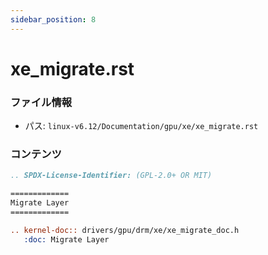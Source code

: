 ```yaml
---
sidebar_position: 8
---
```

# xe_migrate.rst

### ファイル情報

- パス: `linux-v6.12/Documentation/gpu/xe/xe_migrate.rst`

### コンテンツ

```rst
.. SPDX-License-Identifier: (GPL-2.0+ OR MIT)

=============
Migrate Layer
=============

.. kernel-doc:: drivers/gpu/drm/xe/xe_migrate_doc.h
   :doc: Migrate Layer

```
